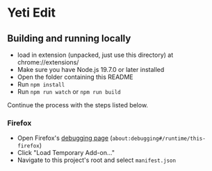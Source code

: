 # Yeti Edit

## Building and running locally
- load in extension (unpacked, just use this directory) at chrome://extensions/
- Make sure you have Node.js 19.7.0 or later installed
- Open the folder containing this README
- Run `npm install`
- Run `npm run watch` or `npm run build`

Continue the process with the steps listed below.

### Firefox

- Open Firefox's [debugging page](about:debugging#/runtime/this-firefox) (`about:debugging#/runtime/this-firefox`)
- Click "Load Temporary Add-on..."
- Navigate to this project's root and select `manifest.json`
